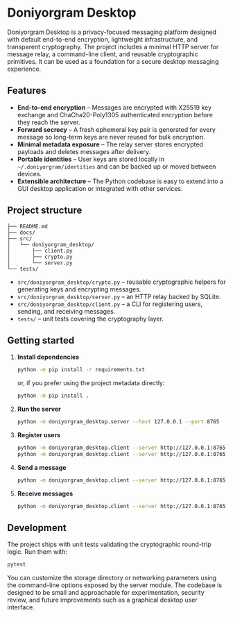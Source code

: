# Doniyorgram Desktop

Doniyorgram Desktop is a privacy-focused messaging platform designed with
default end-to-end encryption, lightweight infrastructure, and transparent
cryptography.  The project includes a minimal HTTP server for message relay, a
command-line client, and reusable cryptographic primitives.  It can be used as a
foundation for a secure desktop messaging experience.

## Features

- **End-to-end encryption** – Messages are encrypted with X25519 key exchange
  and ChaCha20-Poly1305 authenticated encryption before they reach the server.
- **Forward secrecy** – A fresh ephemeral key pair is generated for every
  message so long-term keys are never reused for bulk encryption.
- **Minimal metadata exposure** – The relay server stores encrypted payloads and
  deletes messages after delivery.
- **Portable identities** – User keys are stored locally in
  `~/.doniyorgram/identities` and can be backed up or moved between devices.
- **Extensible architecture** – The Python codebase is easy to extend into a GUI
  desktop application or integrated with other services.

## Project structure

```
├── README.md
├── docs/
├── src/
│   └── doniyorgram_desktop/
│       ├── client.py
│       ├── crypto.py
│       └── server.py
└── tests/
```

- `src/doniyorgram_desktop/crypto.py` – reusable cryptographic helpers for
  generating keys and encrypting messages.
- `src/doniyorgram_desktop/server.py` – an HTTP relay backed by SQLite.
- `src/doniyorgram_desktop/client.py` – a CLI for registering users, sending, and
  receiving messages.
- `tests/` – unit tests covering the cryptography layer.

## Getting started

1. **Install dependencies**

   ```bash
   python -m pip install -r requirements.txt
   ```

   or, if you prefer using the project metadata directly:

   ```bash
   python -m pip install .
   ```

2. **Run the server**

   ```bash
   python -m doniyorgram_desktop.server --host 127.0.0.1 --port 8765
   ```

3. **Register users**

   ```bash
   python -m doniyorgram_desktop.client --server http://127.0.0.1:8765 register alice
   python -m doniyorgram_desktop.client --server http://127.0.0.1:8765 register bob
   ```

4. **Send a message**

   ```bash
   python -m doniyorgram_desktop.client --server http://127.0.0.1:8765 send alice bob "Hello Bob!"
   ```

5. **Receive messages**

   ```bash
   python -m doniyorgram_desktop.client --server http://127.0.0.1:8765 receive bob
   ```

## Development

The project ships with unit tests validating the cryptographic round-trip logic.
Run them with:

```bash
pytest
```

You can customize the storage directory or networking parameters using the
command-line options exposed by the server module.  The codebase is designed to
be small and approachable for experimentation, security review, and future
improvements such as a graphical desktop user interface.

